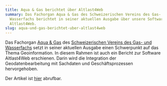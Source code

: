```yaml
---
title: Aqua & Gas berichtet über Altlast4Web
summary: Das Fachorgan Aqua & Gas des Schweizerischen Vereins des Gas- und
  Wasserfachs berichtet in seiner aktuellen Ausgabe über unsere Software
  Altlast4Web.
slug: aqua-und-gas-berichtet-uber-altlast4web
---
```

Das Fachorgan [Aqua & Gas](http://www.svgw.ch) des [Schweizerischen Vereins des Gas- und Wasserfachs](http://www.svgw.ch) setzt in seiner aktuellen Ausgabe einen Schwerpunkt auf das Thema Geoinformation. In diesem Rahmen ist auch ein Bericht zur Software Altlast4Web erschienen. Darin wird die Integration der Geodatenbearbeitung mit Sachdaten und Geschäftsprozessen hervorgehoben.

Der Artikel ist [hier](/images/altlast4webaquagas.pdf) abrufbar.